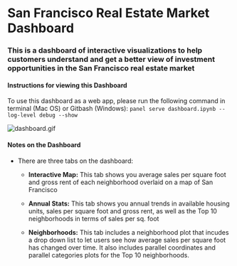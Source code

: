 
# San Francisco Real Estate Market Dashboard

### This is a dashboard of interactive visualizations to help customers understand and get a better view of investment opportunities in the San Francisco real estate market

#### Instructions for viewing this Dashboard
To use this dashboard as a web app, please run the following command in terminal (Mac OS) or Gitbash (Windows):
`panel serve dashboard.ipynb --log-level debug --show`




  ![dashboard.gif](Images/dashboard.gif)

#### Notes on the Dashboard
- There are three tabs on the dashboard:
    
    - **Interactive Map:** This tab shows you average sales per square foot and gross rent of each neighborhood overlaid on a map of San Francisco
    
    
    - **Annual Stats:** This tab shows you annual trends in available housing units, sales per square foot and gross rent, as well as the Top 10 neighborhoods in terms of sales per sq. foot
    
    
    - **Neighborhoods:** This tab includes a neighborhood plot that incudes a drop down list to let users see how average sales per square foot has changed over time. It also includes parallel coordinates and parallel categories plots for the Top 10 neighborhoods.
